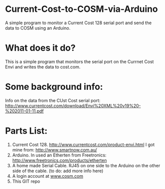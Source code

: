 Current-Cost-to-COSM-via-Arduino
================================

A simple program to monitor a Current Cost 128 serial port and send the data to COSM using an Arduino.

What does it do?
================
This is a simple program that monitors the serial port on the Currnet Cost Envi and writes the data to cost.com.


Some background info:
=====================
Info on the data from the CUst Cost serial port: http://www.currentcost.com/download/Envi%20XML%20v19%20-%202011-01-11.pdf

Parts List:
===========
1) Current Cost 128.  http://www.currentcost.com/product-envi.html  I got mine from:  http://www.smartnow.com.au/ 
2) Arduino.  In used an Etherten from Freetronics:  http://www.freetronics.com/products/etherten
3) A home made Serial Cable. RJ45 on one side to the Arduino on the other side of the cable. (to do: add more info here)
4) A login account at www.cosm.com
5) This GIT repo

